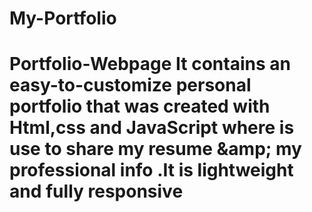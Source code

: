 # My-Portfolio
# Portfolio-Webpage It contains an easy-to-customize personal portfolio that was created with Html,css and JavaScript where is use to share my resume &amp;amp; my professional info .It is lightweight and fully responsive
